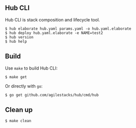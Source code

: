 ## Hub CLI

Hub CLI is stack composition and lifecycle tool.

    $ hub elaborate hub.yaml params.yaml -o hub.yaml.elaborate
    $ hub deploy hub.yaml.elaborate -e NAME=test2
    $ hub version
    $ hub help

## Build

Use `make` to build Hub CLI:

    $ make get

Or directly with `go`:

    $ go get github.com/agilestacks/hub/cmd/hub

## Clean up

    $ make clean
